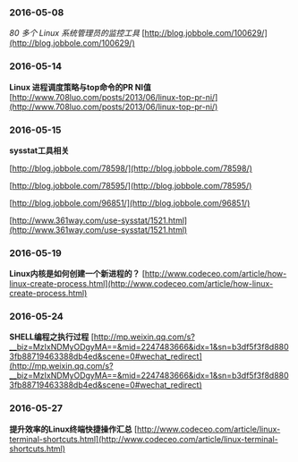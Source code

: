 ### 2016-05-08
*80 多个 Linux 系统管理员的监控工具*	[http://blog.jobbole.com/100629/](http://blog.jobbole.com/100629/)

### 2016-05-14
**Linux 进程调度策略与top命令的PR NI值**	[http://www.708luo.com/posts/2013/06/linux-top-pr-ni/](http://www.708luo.com/posts/2013/06/linux-top-pr-ni/)

### 2016-05-15
**sysstat工具相关**

[http://blog.jobbole.com/78598/](http://blog.jobbole.com/78598/)

[http://blog.jobbole.com/78595/](http://blog.jobbole.com/78595/)

[http://blog.jobbole.com/96851/](http://blog.jobbole.com/96851/)

[http://www.361way.com/use-sysstat/1521.html](http://www.361way.com/use-sysstat/1521.html)

### 2016-05-19
**Linux内核是如何创建一个新进程的？**	[http://www.codeceo.com/article/how-linux-create-process.html](http://www.codeceo.com/article/how-linux-create-process.html)

### 2016-05-24
**SHELL编程之执行过程**	[http://mp.weixin.qq.com/s?__biz=MzIxNDMyODgyMA==&mid=2247483666&idx=1&sn=b3df5f3f8d8803fb88719463388db4ed&scene=0#wechat_redirect](http://mp.weixin.qq.com/s?__biz=MzIxNDMyODgyMA==&mid=2247483666&idx=1&sn=b3df5f3f8d8803fb88719463388db4ed&scene=0#wechat_redirect)

### 2016-05-27
**提升效率的Linux终端快捷操作汇总**		[http://www.codeceo.com/article/linux-terminal-shortcuts.html](http://www.codeceo.com/article/linux-terminal-shortcuts.html)